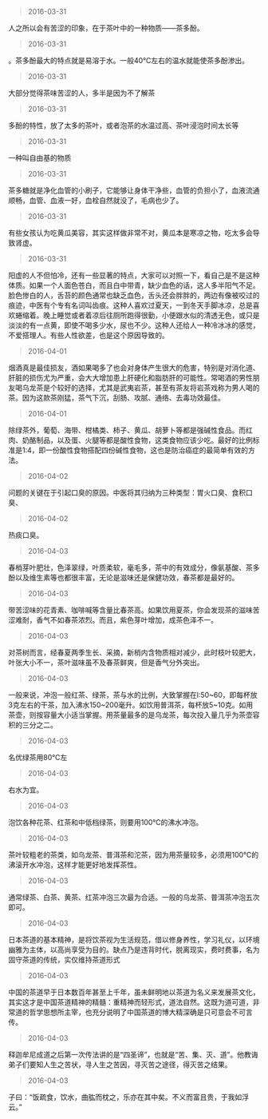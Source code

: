 

> 2016-03-31  

人之所以会有苦涩的印象，在于茶叶中的一种物质——茶多酚。

> 2016-03-31  

。茶多酚最大的特点就是易溶于水。一般40℃左右的温水就能使茶多酚渗出。

> 2016-03-31  

大部分觉得茶味苦涩的人，多半是因为不了解茶

> 2016-03-31  

多酚的特性，放了太多的茶叶，或者泡茶的水温过高、茶叶浸泡时间太长等

> 2016-03-31  

一种叫自由基的物质

> 2016-03-31  

茶多糖就是净化血管的小刷子，它能够让身体干净些，血管的负担小了，血液流通顺畅，血管、血液一好，血栓自然就没了，毛病也少了。

> 2016-03-31  

有些女孩认为吃黄瓜美容，其实这样做非常不对，黄瓜本是寒凉之物，吃太多会导致肾虚。

> 2016-03-31  

阳虚的人不但怕冷，还有一些显著的特点，大家可以对照一下，看自己是不是这种体质。如果一个人面色苍白，而且白中带青，缺少血色的话，这人多半阳气不足。脸色惨白的人，舌苔的颜色通常也缺乏血色，舌头还会胖胖的，两边有像被咬过的痕迹，中医有个专有名词叫齿痕。这种人喜欢过夏天，一到冬天手脚冰凉，总是喜欢蜷缩着。晚上睡觉或者着凉后往厕所跑得很勤，小便跟水似的清透无色，或只是淡淡的有一点黄，即使不喝多少水，尿也不少。这种人还给人一种冷冰冰的感觉，不爱搭理人。有些人性欲差，也是这个原因导致的。

> 2016-04-01  

烟酒真是最佳损友，酒如果喝多了也会对身体产生很大的危害，特别是对消化道、肝脏的损伤尤为严重，会大大增加患上肝硬化和脂肪肝的可能性。常喝酒的男性朋友喝乌龙茶是个较好的选择，尤其是武夷岩茶，甚至有茶友将岩茶戏称为男人喝的茶。因为这款茶刚猛，茶气下沉，刮肠、攻腻、通络、去毒功效最佳。

> 2016-04-01  

除绿茶外，葡萄、海带、柑橘类、柿子、黄瓜、胡萝卜等都是强碱性食品。而红肉、奶酪制品，以及蛋、火腿等都是酸性食物，这类食物应该少吃。最好的比例标准是1∶4，即一份酸性食物搭配四份碱性食物，这也是防治癌症的最简单有效的方法。

> 2016-04-02  

问题的关键在于引起口臭的原因。中医将其归纳为三种类型：胃火口臭、食积口臭、

> 2016-04-02  

热痰口臭。

> 2016-04-03  

春梢芽叶肥壮，色泽翠绿，叶质柔软，毫毛多，茶中的有效成分，像氨基酸、茶多酚以及维生素等也都很丰富，无论是滋味还是保健功效，春茶都是最好的。

> 2016-04-03  

带苦涩味的花青素、咖啡喊等含量比春茶高。如果饮用夏茶，你会发现茶的滋味苦涩难耐，香气不如春茶浓烈。而且，紫色芽叶增加，成茶色泽不一。

> 2016-04-03  

对茶树而言，经春夏两季生长、采摘，新梢内含物质相对减少，此时枝叶较肥大，叶张大小不一，茶叶滋味虽不及春茶鲜爽，但是香气分外突出。

> 2016-04-03  

一般来说，冲泡一般红茶、绿茶，茶与水的比例，大致掌握在l∶50~60，即每杯放3克左右的干茶，加入沸水150~200毫升。如饮用普洱茶，每杯放5~10克。如用茶壶，则按容量大小适当掌握。用茶量最多的是乌龙茶，每次投入量几乎为茶壶容积的三分之二。

> 2016-04-03  

名优绿茶用80℃左

> 2016-04-03  

右水为宜。

> 2016-04-03  

泡饮各种花茶、红茶和中低档绿茶，则要用100℃的沸水冲泡。

> 2016-04-03  

茶叶较粗老的茶类，如乌龙茶、普洱茶和沱茶，因为用茶量较多，必须用100℃的沸滚开水冲泡，这样才能更好地发挥茶性。

> 2016-04-03  

通常绿茶、白茶、黄茶、红茶冲泡三次最为合适。一般的乌龙茶、普洱茶冲泡五次即可。

> 2016-04-03  

日本茶道的基本精神，是将饮茶视为生活规范，借以修身养性，学习礼仪，以环境幽雅为主体，以高尚享受为目的。缺点乃是违背时代，脱离现实，费时费事，名为固守茶道的传统，实仅维持茶道形式

> 2016-04-03  

中国的茶道早于日本数百年甚至上千年，虽未鲜明地以茶道为名义来发展茶文化，其实这才是中国茶道精神的精髓：重精神而轻形式，道法自然。这既为道可道，非常道的哲学思想所主宰，也充分说明了中国茶道的博大精深确是只可意会不可言传。

> 2016-04-03  

释迦牟尼成道之后第一次传法讲的是“四圣谛”，也就是“苦、集、灭、道”。他教诲弟子们要知人生之苦状，寻人生之苦因，寻灭苦之途径，得灭苦之结果。

> 2016-04-03  

子曰：“饭疏食，饮水，曲肱而枕之，乐亦在其中矣。不义而富且贵，于我如浮云。”

